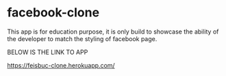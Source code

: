 # facebook-clone

This app is for education purpose, it is only build to showcase the ability of the developer to match the styling of facebook page.

BELOW IS THE LINK TO APP

https://feisbuc-clone.herokuapp.com/
